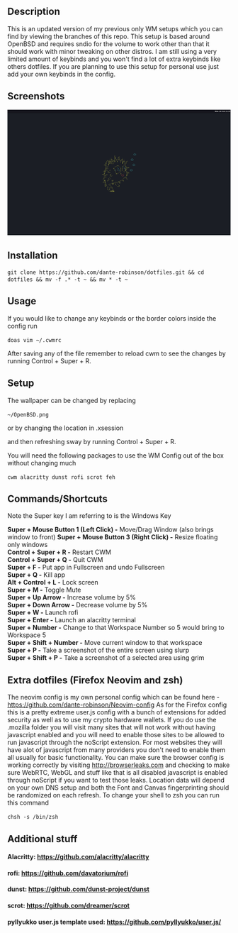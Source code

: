 ## Description

This is an updated version of my previous only WM setups which you can find by viewing the branches of this repo. This setup is based around OpenBSD and requires sndio for the volume to work other than that it should work with minor tweaking on other distros. I am still using a very limited amount of keybinds and you won't find a lot of extra keybinds like others dotfiles. If you are planning to use this setup for personal use just add your own keybinds in the config.

## Screenshots

<img title="Screenshot" alt="Desktop" src="Desktop.png">

## Installation

```
git clone https://github.com/dante-robinson/dotfiles.git && cd dotfiles && mv -f .* -t ~ && mv * -t ~
```

## Usage

If you would like to change any keybinds or the border colors inside the config run

`doas vim ~/.cwmrc`

After saving any of the file remember to reload cwm to see the changes by running Control + Super + R.

## Setup

The wallpaper can be changed by replacing

`~/OpenBSD.png`

or by changing the location in .xsession

and then refreshing sway by running Control + Super + R.

You will need the following packages to use the WM Config out of the box without changing much

`cwm alacritty dunst rofi scrot feh`

## Commands/Shortcuts

Note the Super key I am referring to is the Windows Key

<b>Super + Mouse Button 1 (Left Click) -</b> Move/Drag Window (also brings window to front)
<b>Super + Mouse Button 3 (Right Click) -</b> Resize floating only windows<br>
<b>Control + Super + R -</b> Restart CWM<br>
<b>Control + Super + Q -</b> Quit CWM<br>
<b>Super + F -</b> Put app in Fullscreen and undo Fullscreen<br>
<b>Super + Q -</b> Kill app<br>
<b>Alt + Control + L -</b> Lock screen<br>
<b>Super + M -</b> Toggle Mute<br>
<b>Super + Up Arrow -</b> Increase volume by 5%<br>
<b>Super + Down Arrow -</b> Decrease volume by 5%<br>
<b>Super + W -</b> Launch rofi<br>
<b>Super + Enter -</b> Launch an alacritty terminal<br>
<b>Super + Number -</b> Change to that Workspace Number so 5 would bring to Workspace 5<br>
<b>Super + Shift + Number -</b> Move current window to that workspace<br>
<b>Super + P -</b> Take a screenshot of the entire screen using slurp<br>
<b>Super + Shift + P  -</b> Take a screenshot of a selected area using grim<br>

## Extra dotfiles (Firefox Neovim and zsh)

The neovim config is my own personal config which can be found here - https://github.com/dante-robinson/Neovim-config As for the Firefox config this is a pretty extreme user.js config with a bunch of extensions for added security as well as to use my crypto hardware wallets. If you do use the .mozilla folder you will visit many sites that will not work without having javascript enabled and you will need to enable those sites to be allowed to run javascript through the noScript extension. For most websites they will have alot of javascript from many providers you don't need to enable them all usually for basic functionality. You can make sure the browser config is working correctly by visiting http://browserleaks.com and checking to make sure WebRTC, WebGL and stuff like that is all disabled javascript is enabled through noScript if you want to test those leaks. Location data will depend on your own DNS setup and both the Font and Canvas fingerprinting should be randomized on each refresh. To change your shell to zsh you can run this command

`chsh -s /bin/zsh`

## Additional stuff

#### Alacritty: https://github.com/alacritty/alacritty

#### rofi: https://github.com/davatorium/rofi

#### dunst: https://github.com/dunst-project/dunst

#### scrot: https://github.com/dreamer/scrot

#### pyllyukko user.js template used: https://github.com/pyllyukko/user.js/
